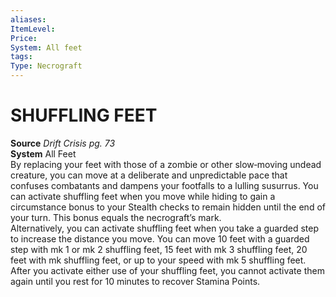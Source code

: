 ```yaml
---
aliases: 
ItemLevel: 
Price: 
System: All feet 
tags: 
Type: Necrograft
---
```

# SHUFFLING FEET
**Source** _Drift Crisis pg. 73_  
**System** All Feet  
By replacing your feet with those of a zombie or other slow‑moving undead creature, you can move at a deliberate and unpredictable pace that confuses combatants and dampens your footfalls to a lulling susurrus. You can activate shuffling feet when you move while hiding to gain a circumstance bonus to your Stealth checks to remain hidden until the end of your turn. This bonus equals the necrograft’s mark.  
Alternatively, you can activate shuffling feet when you take a guarded step to increase the distance you move. You can move 10 feet with a guarded step with mk 1 or mk 2 shuffling feet, 15 feet with mk 3 shuffling feet, 20 feet with mk shuffling feet, or up to your speed with mk 5 shuffling feet.  
After you activate either use of your shuffling feet, you cannot activate them again until you rest for 10 minutes to recover Stamina Points.